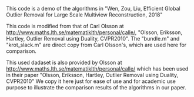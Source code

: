 This code is a demo of the algorithms in 
"Wen, Zou, Liu, Efficient Global Outlier Removal for Large Scale Multiview Reconstruction, 2018"

This code is modified from that of Carl Olsson at http://www.maths.lth.se/matematiklth/personal/calle/,
"Olsson, Eriksson, Hartley, Outlier Removal using Duality, CVPR2010".
The "bundle.m" and "krot_slack.m" are direct copy from Carl Olsson's, which are used here for comparison.

This used dadaset is also provided by Olsson at  http://www.maths.lth.se/matematiklth/personal/calle/
which has been used in their paper "Olsson, Eriksson, Hartley, Outlier Removal using Duality, CVPR2010"
We copy it here just for ease of use and for academic use purpose to illustrate the comparison results of the algorithms in our paper.

